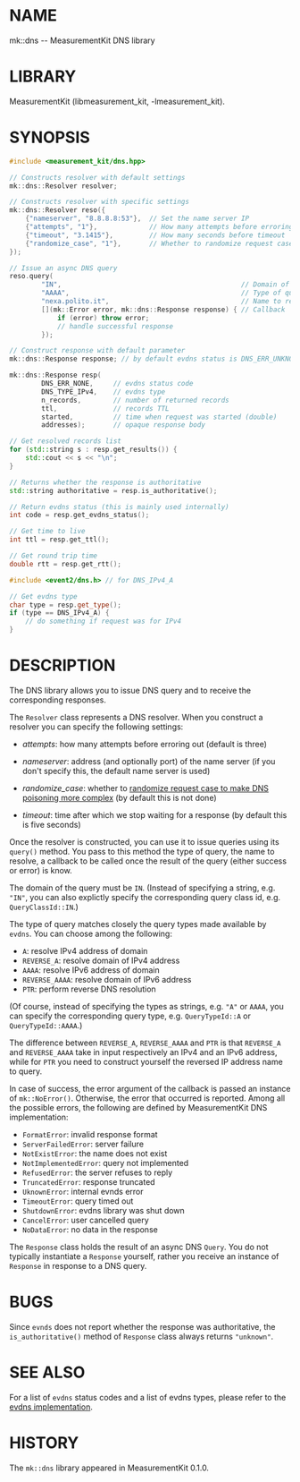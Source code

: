 # NAME
mk::dns -- MeasurementKit DNS library

# LIBRARY
MeasurementKit (libmeasurement_kit, -lmeasurement_kit).

# SYNOPSIS
```C++
#include <measurement_kit/dns.hpp>

// Constructs resolver with default settings
mk::dns::Resolver resolver;

// Constructs resolver with specific settings
mk::dns::Resolver reso({
    {"nameserver", "8.8.8.8:53"},  // Set the name server IP
    {"attempts", "1"},             // How many attempts before erroring out
    {"timeout", "3.1415"},         // How many seconds before timeout
    {"randomize_case", "1"},       // Whether to randomize request case
});

// Issue an async DNS query
reso.query(
        "IN",                                             // Domain of the query
        "AAAA",                                           // Type of query
        "nexa.polito.it",                                 // Name to resolve
        [](mk::Error error, mk::dns::Response response) { // Callback
            if (error) throw error;
            // handle successful response
        });

// Construct response with default parameter
mk::dns::Response response; // by default evdns status is DNS_ERR_UNKNOWN

mk::dns::Response resp(
        DNS_ERR_NONE,     // evdns status code
        DNS_TYPE_IPv4,    // evdns type
        n_records,        // number of returned records
        ttl,              // records TTL
        started,          // time when request was started (double)
        addresses);       // opaque response body

// Get resolved records list
for (std::string s : resp.get_results()) {
    std::cout << s << "\n";
}

// Returns whether the response is authoritative
std::string authoritative = resp.is_authoritative();

// Return evdns status (this is mainly used internally)
int code = resp.get_evdns_status();

// Get time to live
int ttl = resp.get_ttl();

// Get round trip time
double rtt = resp.get_rtt();

#include <event2/dns.h> // for DNS_IPv4_A

// Get evdns type
char type = resp.get_type();
if (type == DNS_IPv4_A) {
    // do something if request was for IPv4
}
```

# DESCRIPTION

The DNS library allows you to issue DNS query and
to receive the corresponding responses.

The `Resolver` class represents a DNS resolver. When you construct
a resolver you can specify the following settings:

- *attempts*: how many attempts before erroring out (default is three)

- *nameserver*: address (and optionally port) of the name server (if you
  don't specify this, the default name server is used)

- *randomize_case*: whether to [randomize request case to make DNS
  poisoning more complex](https://lists.torproject.org/pipermail/tor-commits/2008-October/026025.html)
  (by default this is not done)

- *timeout*: time after which we stop waiting for a response (by
  default this is five seconds)

Once the resolver is constructed, you can use it to issue queries
using its `query()` method. You pass to this method the
type of query, the name to resolve, a callback to be called once the
result of the query (either success or error) is know.

The domain of the query must be `IN`. (Instead of specifying a string,
e.g. `"IN"`, you can also explictly specify the corresponding query class
id, e.g. `QueryClassId::IN`.)

The type of query matches closely the query types made available
by `evdns`. You can choose among the following:

- `A`: resolve IPv4 address of domain
- `REVERSE_A`: resolve domain of IPv4 address
- `AAAA`: resolve IPv6 address of domain
- `REVERSE_AAAA`: resolve domain of IPv6 address
- `PTR`: perform reverse DNS resolution

(Of course, instead of specifying the types as strings, e.g. `"A"` or `AAAA`, you
can specify the corresponding query type, e.g. `QueryTypeId::A` or `QueryTypeId::AAAA`.)

The difference between `REVERSE_A`, `REVERSE_AAAA` and `PTR` is that
`REVERSE_A` and `REVERSE_AAAA` take in input respectively an IPv4 and
an IPv6 address, while for `PTR` you need to construct yourself the
reversed IP address name to query.

In case of success, the error argument of the callback is passed an
instance of `mk::NoError()`. Otherwise, the error that occurred is
reported. Among all the possible errors, the following are defined by
MeasurementKit DNS implementation:


- `FormatError`: invalid response format
- `ServerFailedError`:  server failure
- `NotExistError`:  the name does not exist
- `NotImplementedError`:  query not implemented
- `RefusedError`:  the server refuses to reply
- `TruncatedError`:  response truncated
- `UknownError`:  internal evnds error
- `TimeoutError`:  query timed out
- `ShutdownError`:  evdns library was shut down
- `CancelError`:  user cancelled query
- `NoDataError`:  no data in the response


The `Response` class holds the result of an async DNS `Query`. You do not
typically instantiate a `Response` yourself, rather you receive an instance
of `Response` in response to a DNS query.


# BUGS

Since `evnds` does not report whether the response was authoritative, the
`is_authoritative()` method of `Response` class always returns `"unknown"`.

# SEE ALSO

For a list of `evdns` status codes and a list of evdns types, please refer
to the [evdns implementation](https://github.com/libevent/libevent/blob/master/include/event2/dns.h).

# HISTORY

The `mk::dns` library appeared in MeasurementKit 0.1.0.
